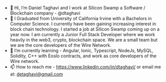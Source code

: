 - 👋 Hi, I’m Daniel Taghavi and I work at Silicon Swamp a Software / Blockchain company - @dtaghavi
- 👀 I Graduated from University of California Irvine with a Bachelors in Computer Science. I currently have been gaining increasing interest
in block chain technology. I started a job at Silicon Swamp coming up on a year now. I am currently a Junior Full Stack Developer where we work heavily in the web3, crypto, blockchain space. We are a small team but we are the core developers of the Wire Network.
- 🌱 I’m currently learning - Angular, Ionic, Typescript, NodeJs, MySQL, Solidity, C++ with EosIo contracts, and work as core developers of the Wire network.
- 📫 How to reach me - https://www.linkedin.com/in/dtaghavi/ or email me at: detaghavi@gmail.com

<!---
dtaghavi/dtaghavi is a ✨ special ✨ repository because its `README.md` (this file) appears on your GitHub profile.
You can click the Preview link to take a look at your changes.
--->
